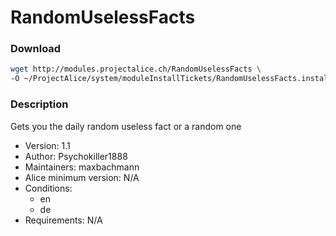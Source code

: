 # RandomUselessFacts

### Download
```bash
wget http://modules.projectalice.ch/RandomUselessFacts \
-O ~/ProjectAlice/system/moduleInstallTickets/RandomUselessFacts.install
```

### Description
Gets you the daily random useless fact or a random one

- Version: 1.1
- Author: Psychokiller1888
- Maintainers: maxbachmann
- Alice minimum version: N/A
- Conditions:
  - en
  - de
- Requirements: N/A
